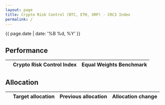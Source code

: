 ```yaml
---
layout: page
title: Crypto Risk Control (BTC, ETH, XRP) - CRC3 Index
permalink: /
---
```

{{ page.date | date: '%B %d, %Y' }}

<h6 id="crypto_index_value"></h6>

## Performance

<div id="crypto_fund_plot" class="graph"></div>

<table>
<thead>
<tr>
    <th style="text-align: left"></th>
    <th style="text-align: left">Crypto Risk Control Index</th>
    <th style="text-align: left">Equal Weights Benchmark</th>
</tr>
</thead>
<tbody id="metrics-table">
</tbody>
</table>

## Allocation

<div class="alloc-container">
    <div class="alloc-table">
    <table>
    <thead>
    <tr>
      <th style="text-align: left"></th>
      <th style="text-align: left">Target allocation</th>
      <th style="text-align: left">Previous allocation</th>
      <th style="text-align: left">Allocation change</th>
    </tr>
    </thead>
    <tbody id="allocation-table">
    </tbody>
    </table>
    </div>
    <div id="alloc_folio_multi" class="alloc-pie graph"></div>
</div>


<script>
    
main();

</script>


